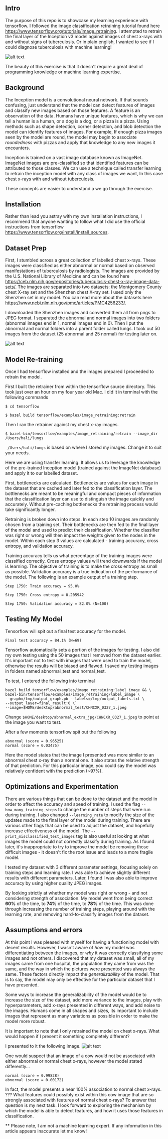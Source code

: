 ## Intro

The purpose of this repo is to showcase my learning experience with tensorflow. I followed the image classification retraining tutorial found here https://www.tensorflow.org/tutorials/image_retraining.
I attempted to retrain the final layer of the Inception v3 model against images of chest x-rays with and without signs of tuberculosis. Or in plain english, I wanted to see if I could diagnose tuberculosis with machine learning!

![alt text](https://github.com/Ha-san-ali/xray-ml-demo/blob/master/tf.png?raw=true "tensorflow")

The beauty of this exercise is that it doesn't require a great deal of programming knowledge or machine learning expertise. 

## Background

The Inception model is a convolutional neural network. If that sounds confusing, just understand that the model can detect features of images and classify new images based on those features. A feature is an observation of the data. Humans have unique features, which is why we can tell a human is a human, or a dog is a dog, or a pizza is a pizza. Using methods such as shape detection, corner detection, and blob detection the model can identify features of images. For example, If enough pizza images seen by the model are round, the model may begin to associate _roundedness_ with pizzas and apply that knowledge to any new images it encounters. 

Inception is trained on a vast image database known as ImageNet. ImageNet images are pre-classified so that identified features can be attributed to those classes. We can use a technique called transfer learning to retrain the inception model with any class of images we want, In this case chest x-rays with and without tuberculosis. 

These concepts are easier to understand a we go through the exercise. 

## Installation

Rather than lead you astray with my own installation instructions, I recommend that anyone wanting to follow what I did use the official instructions from tensorflow https://www.tensorflow.org/install/install_sources.

## Dataset Prep

First, I stumbled across a great collection of labelled chest x-rays. These images were classified as either abnormal or normal based on observed manifestations of tuberculosis by radiologists. The images are provided by the U.S. National Library of Medicine and can be found here https://ceb.nlm.nih.gov/repositories/tuberculosis-chest-x-ray-image-data-sets/. The images are separated into two datasets: the Montgomery County chest X-ray set and the Shenzhen chest X-ray set. I used only the Shenzhen set in my model. You can read more about the datasets here https://www.ncbi.nlm.nih.gov/pmc/articles/PMC4256233/.

I downloaded the Shenzhen images and converted them all from pngs to JPEG format. I separated the abnormal and normal images into two folders (abnormal images end in 1, normal images end in 0). Then I put the abnormal and normal folders into a parent folder called lungs. I took out 50 images from the dataset (25 abnormal and 25 normal) for testing later on. 

![alt text](https://github.com/Ha-san-ali/xray-ml-demo/blob/master/sample_image_1.jpg?raw=true  "chest x-ray")

## Model Re-training 

Once I had tensorflow installed and the images prepared I proceeded to retrain the model. 

First I built the retrainer from within the tensorflow source directory. This took just over an hour on my four year old Mac. I did it in terminal with the following commands

`$ cd tensorflow`

`$ bazel build tensorflow/examples/image_retraining:retrain`

Then I ran the retrainer against my chest x-ray images. 

`$ bazel-bin/tensorflow/examples/image_retraining/retrain --image_dir /Users/hali/lungs`

` /Users/hali/lungs` is based on where I stored my images. Change it to suit your needs.

Here we are using transfer learning. It allows us to leverage the knowledge of the pre-trained Inception model (trained against the ImageNet database) and apply it to our labelled dataset.

First, bottlenecks are calculated. Bottlenecks are values for each image in the dataset that are cached and later fed to the classification layer. The bottlenecks are meant to be meaningful and compact pieces of information that the classification layer can use to distinguish the image quickly and accurately. Without pre-caching bottlenecks the retraining process would take significantly longer. 

Retraining is broken down into steps. In each step 10 images are randomly chosen from a training set. Their bottlenecks are then fed to the final layer of the model and used to predict their classification. Whether the classifier was right or wrong will then impact the weights given to the nodes in the model. Within each step 3 values are calculated - training accuracy, cross entropy, and validation accuracy.

Training accuracy tells us what percentage of the training images were classified correctly.
Cross entropy values will trend downwards if the model is learning. The objective of training is to make the cross entropy as small as possible.
Validation accuracy is a true indication of the performance of the model. 
The following is an example output of a training step. 

`Step 1750: Train accuracy = 95.0%`

`Step 1750: Cross entropy = 0.205942`

`Step 1750: Validation accuracy = 82.0% (N=100)`

## Testing My Model

Tensorflow will spit out a final test accuracy for the model. 

`Final test accuracy = 84.1% (N=69)`

Tensorflow automatically sets a portion of the images for testing.
I also did my own testing using the 50 images that I removed from the dataset earlier. It's important not to test with images that were used to train the model, otherwise the results will be biased and flawed. I saved my testing images in folders named abnormal_test and normal_test.

To test, I entered the following into terminal

```
bazel build tensorflow/examples/image_retraining:label_image && \
bazel-bin/tensorflow/examples/image_retraining/label_image \
--graph=/tmp/output_graph.pb --labels=/tmp/output_labels.txt \
--output_layer=final_result:0 \`
--image=$HOME/desktop/abnormal_test/CHNCXR_0327_1.jpeg
```

Change `$HOME/desktop/abnormal_extra_jpg/CHNCXR_0327_1.jpeg` to point at the image you want to test.

After a few moments tensorflow spit out the following

```
abnormal (score = 0.96525)
normal (score = 0.03475)
```

Here the model states that the image I presented was more similar to an abnormal chest x-ray than a normal one. It also states the relative strength of that prediction. For this particular image, you could say the model was relatively confident with the prediction (~97%).

## Optimizations and Experimentation 

There are various things that can be done to the dataset and the model in order to affect the accuracy and speed of training. I used the flag `--how_many_training_steps` to change the number of steps that were run during training. I also changed `--learning_rate` to modify the size of the updates made to the final layer of the model during training. There are various other flags that can be used to adjust the dataset, and hopefully increase effectiveness of the model. The `--print_misclassified_test_images` tag is also useful at looking at what images the model could not correctly classify during training. As I found later, it's inappropriate to try to improve the model be removing those difficult images - it doesn't fix the root issue and leads to a more fragile model. 

I tested my dataset with 3 different parameter settings, focusing solely on training steps and learning rate. I was able to achieve slightly different results with different parameters. Later, I found I was also able to improve accuracy by using higher quality JPEG images.

By looking strictly at whether my model was right or wrong - and not considering strength of association. My model went from being correct **60%** of the time, to **74%** of the time, to **78%** of the time. This was done through increasing the number of training steps, playing around with the learning rate, and removing hard-to-classify images from the dataset. 

## Assumptions and errors

At this point I was pleased with myself for having a functioning model with decent results. However, I wasn't aware of _how_ my model was differentiating between the images, or _why_ it was correctly classifying some images and not others.  I discovered that my dataset was small, all of my images came from one hospital, the population they came from was the same, and the way in which the pictures were presented was always the same. These factors directly impact the _generalizability_ of the model. That is to say, the model may only be effective for the particular dataset that I have presented. 

Some ways to increase the generalizability of the model would be to increase the size of the dataset, add more variance to the images, play with hyperparameters, add x-rays presented in different ways, and add noise to the images. Humans come in all shapes and sizes, its important to include images that represent as many variations as possible in order to make the model more robust.

It is important to note that I only retrained the model on chest x-rays. What would happen if I present it something completely different?

I presented to it the following image.
![alt text](https://github.com/Ha-san-ali/xray-ml-demo/blob/master/cow.jpg?raw=true "cow")

One would suspect that an image of a cow would not be associated with either abnormal or normal chest x-rays, however the model stated differently... 

```
normal (score = 0.99828)
abnormal (score = 0.00172)
```

In fact, the model presents a near 100% association to normal chest x-rays. ??? What features could possibly exist within this cow image that are so strongly associated with features of normal chest x-rays? To answer that question is my next task.
I look forward to exploring the mechanism by which the model is able to detect features, and how it uses those features in classification. 

** Please note, I am not a machine learning expert. If any information in this article appears inaccurate let me know!
